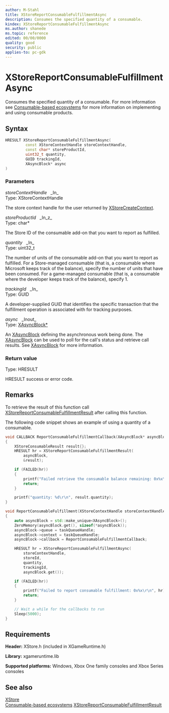 ```yaml
---
author: M-Stahl
title: XStoreReportConsumableFulfillmentAsync
description: Consumes the specified quantity of a consumable.
kindex: XStoreReportConsumableFulfillmentAsync
ms.author: shanede
ms.topic: reference
edited: 00/00/0000
quality: good
security: public
applies-to: pc-gdk
---
```


# XStoreReportConsumableFulfillmentAsync  

Consumes the specified quantity of a consumable.  For more information see [Consumable-based ecosystems](../../../../commerce/fundamentals/xstore-consumable-based-ecosystems.md) for more information on implementing and using consumable products.

## Syntax  
  
```cpp
HRESULT XStoreReportConsumableFulfillmentAsync(  
         const XStoreContextHandle storeContextHandle,  
         const char* storeProductId,  
         uint32_t quantity,  
         GUID trackingId,  
         XAsyncBlock* async  
)  
```  
  
### Parameters  
  
*storeContextHandle* &nbsp;&nbsp;\_In\_  
Type: XStoreContextHandle  
  
The store context handle for the user returned by [XStoreCreateContext](xstorecreatecontext.md).    
  
*storeProductId* &nbsp;&nbsp;\_In\_z\_  
Type: char*  
  
The Store ID of the consumable add-on that you want to report as fulfilled.  
  
*quantity* &nbsp;&nbsp;\_In\_  
Type: uint32_t  
  
The number of units of the consumable add-on that you want to report as fulfilled. For a Store-managed consumable (that is, a consumable where Microsoft keeps track of the balance), specify the number of units that have been consumed. For a game-managed consumable (that is, a consumable where the developer keeps track of the balance), specify 1.  
  
*trackingId* &nbsp;&nbsp;\_In\_  
Type: GUID  
  
A developer-supplied GUID that identifies the specific transaction that the fulfillment operation is associated with for tracking purposes.  
  
*async* &nbsp;&nbsp;\_Inout\_  
Type: [XAsyncBlock*](../../xasync/structs/xasyncblock.md)  
  
An [XAsyncBlock](../../xasync/structs/xasyncblock.md) defining the asynchronous work being done. The [XAsyncBlock](../../xasync/structs/xasyncblock.md) can be used to poll for the call's status and retrieve call results. See [XAsyncBlock](../../xasync/structs/xasyncblock.md) for more information.  
  
### Return value
Type: HRESULT
  
HRESULT success or error code.    

## Remarks  
  
To retrieve the result of this function call [XStoreReportConsumableFulfillmentResult](xstorereportconsumablefulfillmentresult.md) after calling this function.  
  
The following code snippet shows an example of using a quantity of a consumable.  
  
```cpp
void CALLBACK ReportConsumableFulfillmentCallback(XAsyncBlock* asyncBlock)
{
    XStoreConsumableResult result{};
    HRESULT hr = XStoreReportConsumableFulfillmentResult(
        asyncBlock,
        &result);

    if (FAILED(hr))
    {
        printf("Failed retrieve the consumable balance remaining: 0x%x\r\n", hr);
        return;
    }

    printf("quantity: %d\r\n", result.quantity);
}

void ReportConsumableFulfillment(XStoreContextHandle storeContextHandle, XTaskQueueHandle taskQueueHandle, const char* storeId, uint32_t quantity, GUID trackingId)
{
    auto asyncBlock = std::make_unique<XAsyncBlock>();
    ZeroMemory(asyncBlock.get(), sizeof(*asyncBlock));
    asyncBlock->queue = taskQueueHandle;
    asyncBlock->context = taskQueueHandle;
    asyncBlock->callback = ReportConsumableFulfillmentCallback;

    HRESULT hr = XStoreReportConsumableFulfillmentAsync(
        storeContextHandle,
        storeId,
        quantity,
        trackingId,
        asyncBlock.get());

    if (FAILED(hr))
    {
        printf("Failed to report consumable fulfillment: 0x%x\r\n", hr);
        return;
    }

    // Wait a while for the callbacks to run
    Sleep(5000);
}
```
  
## Requirements  
  
**Header:** XStore.h (included in XGameRuntime.h)
  
**Library:** xgameruntime.lib
  
**Supported platforms:** Windows, Xbox One family consoles and Xbox Series consoles  
  
## See also  
[XStore](../xstore_members.md)  
[Consumable-based ecosystems](../../../../commerce/fundamentals/xstore-consumable-based-ecosystems.md)
[XStoreReportConsumableFulfillmentResult](xstorereportconsumablefulfillmentresult.md)  
  
  